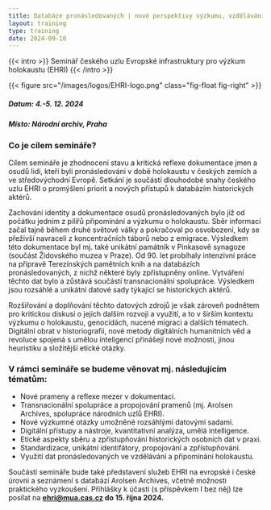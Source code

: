 ```yaml
---
title: Databáze pronásledovaných | nové perspektivy výzkumu, vzdělávání a připomínky holokaustu
layout: training
type: training
date: 2024-09-10
---
```


{{< intro >}}
Seminář českého uzlu Evropské infrastruktury pro výzkum holokaustu (EHRI)
{{< /intro >}}

{{< figure src="/images/logos/EHRI-logo.png" class="fig-float fig-right" >}}

##### Datum: 4.-5. 12. 2024
##### Místo: Národní archiv, Praha

### Co je cílem semináře?
Cílem semináře je zhodnocení stavu a kritická reflexe dokumentace jmen a osudů lidí, kteří byli pronásledováni v době holokaustu v českých zemích a ve středovýchodní Evropě. Setkání je součástí dlouhodobé snahy českého uzlu EHRI o promýšlení priorit a nových přístupů k databázím historických aktérů.

Zachování identity a dokumentace osudů pronásledovaných bylo již od počátku jedním z pilířů připomínání a výzkumu o holokaustu. Sběr informací začal tajně během druhé světové války a pokračoval po osvobození, kdy se přeživší navraceli z koncentračních táborů nebo z emigrace. Výsledkem této dokumentace byl mj. také unikátní památník v Pinkasově synagoze (součást Židovského muzea v Praze). Od 90. let probíhaly intenzivní práce na přípravě Terezínských pamětních knih a na databázích pronásledovaných, z nichž některé byly zpřístupněny online. Vytváření těchto dat bylo a zůstává součástí transnacionální spolupráce. Výsledkem jsou rozsáhlé a unikátní datové sady týkající se historických aktérů.

Rozšiřování a doplňování těchto datových zdrojů je však zároveň podnětem pro kritickou diskusi o jejich dalším rozvoji a využití, a to v širším kontextu výzkumu o holokaustu, genocidách, nucené migraci a dalších tématech. Digitální obrat v historiografii, nové metody digitálních humanitních věd a revoluce spojená s umělou inteligencí přinášejí nové možnosti, jinou heuristiku a složitější etické otázky.

### V rámci semináře se budeme věnovat mj. následujícím tématům:
- Nové prameny a reflexe mezer v dokumentaci.
- Transnacionální spolupráce a propojování pramenů (mj. Arolsen Archives, spolupráce národních uzlů EHRI).
- Nové výzkumné otázky umožněné rozsáhlými datovými sadami.
- Digitální přístupy a nástroje, kvantitativní analýza, umělá intelligence.
- Etické aspekty sběru a zpřístupňování historických osobních dat v praxi.
- Standardizace, unikátní identifátory, propojování a zpřístupňování.
- Využití dat pronásledovaných ve vzdělávání a připomínání holokaustu.

Součástí semináře bude také představení služeb EHRI na evropské i české úrovni a seznámení s databází Arolsen Archives, včetně možnosti praktického vyzkoušení. Přihlášky k účasti (s příspěvkem I bez něj) lze posílat na **ehri@mua.cas.cz do 15. října 2024.**
